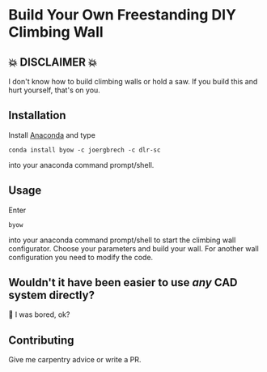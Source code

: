 # Build Your Own Freestanding DIY Climbing Wall

## :boom: DISCLAIMER :boom:

I don't know how to build climbing walls or hold a saw. If you build this and hurt yourself, that's on you.

## Installation

Install [Anaconda](https://docs.conda.io/en/latest/miniconda.html) and type

```buildoutcfg
conda install byow -c joergbrech -c dlr-sc
```

into your anaconda command prompt/shell.

## Usage

Enter
```buildoutcfg
byow
```
into your anaconda command prompt/shell to start the climbing wall configurator. Choose your parameters and build your wall.
For another wall configuration you need to modify the code.

## Wouldn't it have been easier to use *any* CAD system directly?

:fu: I was bored, ok?

## Contributing

Give me carpentry advice or write a PR.